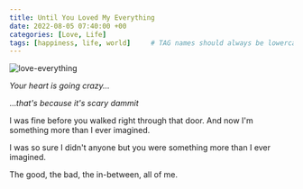 ```yaml
---
title: Until You Loved My Everything
date: 2022-08-05 07:40:00 +00
categories: [Love, Life]
tags: [happiness, life, world]     # TAG names should always be lowercase
---
```

![love-everything](/assets/img/love-everything.jpg)

_Your heart is going crazy..._

..._that's because it's scary dammit_

I was fine before you walked right through that door. And now I'm something more than I ever imagined.

I was so sure I didn't anyone but you were something more than I ever imagined.

The good, the bad, the in-between, all of me.
